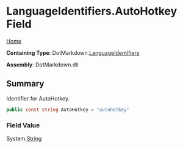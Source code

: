 <a name="_top"></a>

# LanguageIdentifiers\.AutoHotkey Field

[Home](../../../README.md#_top)

**Containing Type**: DotMarkdown\.[LanguageIdentifiers](../README.md#_top)

**Assembly**: DotMarkdown\.dll

## Summary

Identifier for AutoHotkey\.

```csharp
public const string AutoHotkey = "autohotkey"
```

### Field Value

System\.[String](https://docs.microsoft.com/en-us/dotnet/api/system.string)